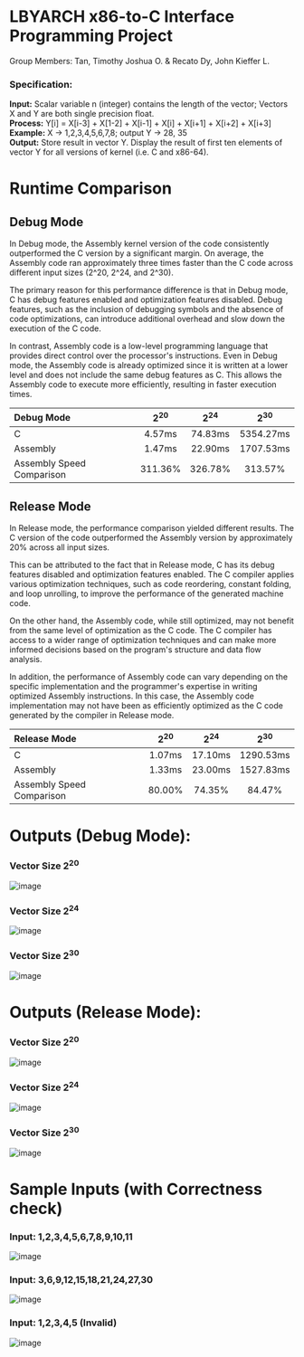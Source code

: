 # LBYARCH x86-to-C Interface Programming Project

Group Members: Tan, Timothy Joshua O. & Recato Dy, John Kieffer L.

### Specification:

**Input:** Scalar variable n (integer) contains the length of the vector; Vectors X and Y are both single precision float. <br>
**Process:** Y[i] = X[i-3] + X[1-2] + X[i-1] + X[i] + X[i+1] + X[i+2] + X[i+3] <br>
**Example:** X -> 1,2,3,4,5,6,7,8; output Y -> 28, 35 <br>
**Output:** Store result in vector Y. Display the result of first ten elements of vector Y for all versions of kernel (i.e. C and x86-64). <be>


# Runtime Comparison

## Debug Mode

In Debug mode, the Assembly kernel version of the code consistently outperformed the C version by a significant margin. On average, the Assembly code ran approximately three times faster than the C code across different input sizes (2^20, 2^24, and 2^30).

The primary reason for this performance difference is that in Debug mode, C has debug features enabled and optimization features disabled. Debug features, such as the inclusion of debugging symbols and the absence of code optimizations, can introduce additional overhead and slow down the execution of the C code.

In contrast, Assembly code is a low-level programming language that provides direct control over the processor's instructions. Even in Debug mode, the Assembly code is already optimized since it is written at a lower level and does not include the same debug features as C. This allows the Assembly code to execute more efficiently, resulting in faster execution times.

| Debug Mode  | 2<sup>20</sup> | 2<sup>24</sup> | 2<sup>30</sup> | 
| :--- | :---: | :---: | :---: |
| C | 4.57ms | 74.83ms | 5354.27ms |
| Assembly | 1.47ms | 22.90ms | 1707.53ms |
| Assembly Speed Comparison | 311.36% | 326.78% | 313.57% |

## Release Mode

In Release mode, the performance comparison yielded different results. The C version of the code outperformed the Assembly version by approximately 20% across all input sizes.

This can be attributed to the fact that in Release mode, C has its debug features disabled and optimization features enabled. The C compiler applies various optimization techniques, such as code reordering, constant folding, and loop unrolling, to improve the performance of the generated machine code.

On the other hand, the Assembly code, while still optimized, may not benefit from the same level of optimization as the C code. The C compiler has access to a wider range of optimization techniques and can make more informed decisions based on the program's structure and data flow analysis.

In addition, the performance of Assembly code can vary depending on the specific implementation and the programmer's expertise in writing optimized Assembly instructions. In this case, the Assembly code implementation may not have been as efficiently optimized as the C code generated by the compiler in Release mode.

| Release Mode  | 2<sup>20</sup> | 2<sup>24</sup> | 2<sup>30</sup> | 
| :--- | :---: | :---: | :---: |
| C | 1.07ms | 17.10ms | 1290.53ms |
| Assembly | 1.33ms | 23.00ms | 1527.83ms |
| Assembly Speed Comparison | 80.00% | 74.35% | 84.47% |

# Outputs (Debug Mode):
### Vector Size 2<sup>20</sup> <br>
![image](https://github.com/kiefferdy/lbyarch-mp2/assets/98691592/4c233b3b-a7c3-4ee6-9836-0a70e6e8cdf9) <br>

### Vector Size 2<sup>24</sup> <br>
![image](https://github.com/kiefferdy/lbyarch-mp2/assets/98691592/378c6f4e-a269-4d77-9be7-d744cddc7c87) <br>

### Vector Size 2<sup>30</sup> <br>
![image](https://github.com/kiefferdy/lbyarch-mp2/assets/98691592/35c932a3-de4e-494f-aac5-06dbef5d6cb3) <br>

# Outputs (Release Mode):
### Vector Size 2<sup>20</sup> <br>
![image](https://github.com/kiefferdy/lbyarch-mp2/assets/98691592/7fb3d3db-a0b2-4dcb-bdca-c360474287b2) <br>
### Vector Size 2<sup>24</sup> <br>
![image](https://github.com/kiefferdy/lbyarch-mp2/assets/98691592/44bc2a7a-942a-418b-b5a3-d4d55439198f) <br>
### Vector Size 2<sup>30</sup> <br>
![image](https://github.com/kiefferdy/lbyarch-mp2/assets/98691592/3f73ea43-dace-4d1e-b3e7-95b3468e2362) <br>

# Sample Inputs (with Correctness check)

### Input: 1,2,3,4,5,6,7,8,9,10,11 <br>
![image](https://github.com/kiefferdy/lbyarch-mp2/assets/98691592/b01fe6ec-db4f-45b7-8b09-34d2551ee5b5) <br>

### Input: 3,6,9,12,15,18,21,24,27,30 <br>
![image](https://github.com/kiefferdy/lbyarch-mp2/assets/98691592/5c00d622-3947-43eb-9c33-25aec91280c0) <br>

### Input: 1,2,3,4,5 (Invalid) <br>
![image](https://github.com/kiefferdy/lbyarch-mp2/assets/98691592/e52f8461-36bf-4c2f-967d-e031878a4fba) <br>


